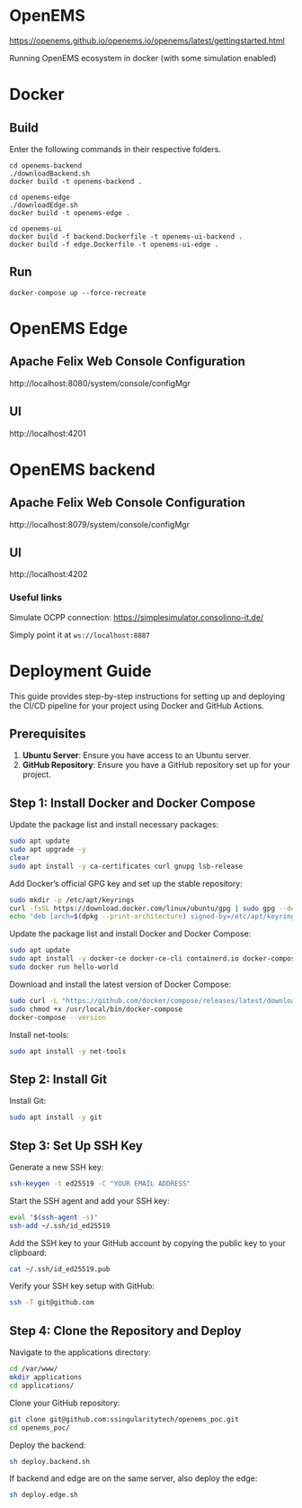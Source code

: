 # OpenEMS

https://openems.github.io/openems.io/openems/latest/gettingstarted.html

Running OpenEMS ecosystem in docker (with some simulation enabled)

# Docker

## Build

Enter the following commands in their respective folders.

```
cd openems-backend
./downloadBackend.sh
docker build -t openems-backend .
```

```
cd openems-edge
./downloadEdge.sh
docker build -t openems-edge .
```

```
cd openems-ui
docker build -f backend.Dockerfile -t openems-ui-backend .
docker build -f edge.Dockerfile -t openems-ui-edge .
```

## Run

`docker-compose up --force-recreate`

# OpenEMS Edge
## Apache Felix Web Console Configuration 
http://localhost:8080/system/console/configMgr

## UI
http://localhost:4201


# OpenEMS backend
## Apache Felix Web Console Configuration 
http://localhost:8079/system/console/configMgr

## UI
http://localhost:4202

### Useful links
Simulate OCPP connection:
https://simplesimulator.consolinno-it.de/

Simply point it at `ws://localhost:8887`

# Deployment Guide

This guide provides step-by-step instructions for setting up and deploying the CI/CD pipeline for your project using Docker and GitHub Actions.

## Prerequisites

1. **Ubuntu Server**: Ensure you have access to an Ubuntu server.
2. **GitHub Repository**: Ensure you have a GitHub repository set up for your project.

## Step 1: Install Docker and Docker Compose

Update the package list and install necessary packages:

```sh
sudo apt update
sudo apt upgrade -y
clear
sudo apt install -y ca-certificates curl gnupg lsb-release
```

Add Docker’s official GPG key and set up the stable repository:
  
```sh
sudo mkdir -p /etc/apt/keyrings
curl -fsSL https://download.docker.com/linux/ubuntu/gpg | sudo gpg --dearmor -o /etc/apt/keyrings/docker.gpg
echo "deb [arch=$(dpkg --print-architecture) signed-by=/etc/apt/keyrings/docker.gpg] https://download.docker.com/linux/ubuntu $(lsb_release -cs) stable" | sudo tee /etc/apt/sources.list.d/docker.list > /dev/null
```

Update the package list and install Docker and Docker Compose:

```sh
sudo apt update
sudo apt install -y docker-ce docker-ce-cli containerd.io docker-compose-plugin
sudo docker run hello-world
```

Download and install the latest version of Docker Compose:

```sh
sudo curl -L "https://github.com/docker/compose/releases/latest/download/docker-compose-$(uname -s)-$(uname -m)" -o /usr/local/bin/docker-compose
sudo chmod +x /usr/local/bin/docker-compose
docker-compose --version
```

Install net-tools:

```sh
sudo apt install -y net-tools
```

## Step 2: Install Git

Install Git:

```sh
sudo apt install -y git
```

## Step 3: Set Up SSH Key

Generate a new SSH key:

```sh
ssh-keygen -t ed25519 -C "YOUR EMAIL ADDRESS"
```

Start the SSH agent and add your SSH key:

```sh
eval "$(ssh-agent -s)"
ssh-add ~/.ssh/id_ed25519
```

Add the SSH key to your GitHub account by copying the public key to your clipboard:

```sh
cat ~/.ssh/id_ed25519.pub
```

Verify your SSH key setup with GitHub:

```sh
ssh -T git@github.com
```

## Step 4: Clone the Repository and Deploy

Navigate to the applications directory:

```sh
cd /var/www/
mkdir applications
cd applications/
```

Clone your GitHub repository:

```sh
git clone git@github.com:ssingularitytech/openems_poc.git
cd openems_poc/
```

Deploy the backend:

```sh
sh deploy.backend.sh
```

If backend and edge are on the same server, also deploy the edge:
  
```sh
sh deploy.edge.sh
```